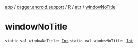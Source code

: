 [app](../../../index.md) / [dagger.android.support](../../index.md) / [R](../index.md) / [attr](index.md) / [windowNoTitle](./window-no-title.md)

# windowNoTitle

`static val windowNoTitle: `[`Int`](https://kotlinlang.org/api/latest/jvm/stdlib/kotlin/-int/index.html)
`static val windowNoTitle: `[`Int`](https://kotlinlang.org/api/latest/jvm/stdlib/kotlin/-int/index.html)